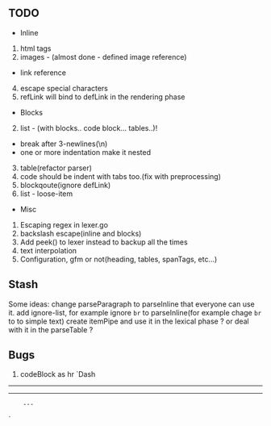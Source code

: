 ## TODO
- Inline
1. html tags
3. images - (almost done - defined image reference)
  - link reference
4. escape special characters
5. refLink will bind to defLink in the rendering phase

- Blocks
2. list - (with blocks.. code block... tables..)!
 - break after 3-newlines(\n)
 - one or more indentation make it nested
3. table(refactor parser)
4. code should be indent with tabs too.(fix with preprocessing)
5. blockqoute(ignore defLink)
6. list - loose-item

- Misc
1. Escaping regex in lexer.go
2. backslash escape(inline and blocks)
3. Add peek() to lexer instead to backup all the times
4. text interpolation
5. Configuration, gfm or not(heading, tables, spanTags, etc...)

Stash
-----
Some ideas:
change parseParagraph to parseInline that everyone can use it.
add ignore-list, for example ignore `br` to parseInline(for example chage `br` to to simple text)
create itemPipe and use it in the lexical phase ? or deal with it in the parseTable ?


Bugs
----
1. codeBlock as hr
`Dash

---

   ---

	    ---
 `


